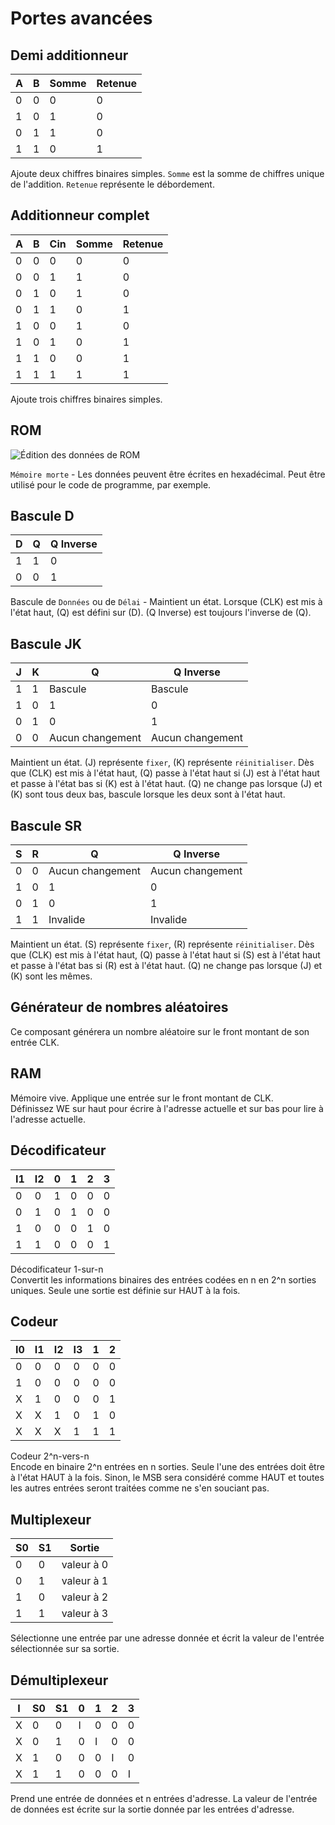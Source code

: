 # Portes avancées

## Demi additionneur

<div class="rows">

| A   | B   | Somme | Retenue |
| --- | --- | ----- | ------- |
| 0   | 0   | 0     | 0       |
| 1   | 0   | 1     | 0       |
| 0   | 1   | 1     | 0       |
| 1   | 1   | 0     | 1       |

<div class="margin-left">

Ajoute deux chiffres binaires simples. `Somme` est la somme de chiffres unique de l'addition. `Retenue` représente le débordement.

</div>
</div>

## Additionneur complet

<div class="rows">

| A   | B   | Cin | Somme | Retenue |
| --- | --- | --- | ----- | ------- |
| 0   | 0   | 0   | 0     | 0       |
| 0   | 0   | 1   | 1     | 0       |
| 0   | 1   | 0   | 1     | 0       |
| 0   | 1   | 1   | 0     | 1       |
| 1   | 0   | 0   | 1     | 0       |
| 1   | 0   | 1   | 0     | 1       |
| 1   | 1   | 0   | 0     | 1       |
| 1   | 1   | 1   | 1     | 1       |

<div class="margin-left">

Ajoute trois chiffres binaires simples.

</div>
</div>

## ROM

<div class="rows">

![Édition des données de ROM](assets/help/rom-edit.jpg)

<div class="margin-left">

`Mémoire morte` - Les données peuvent être écrites en hexadécimal.
Peut être utilisé pour le code de programme, par exemple.

</div>
</div>

## Bascule D

<div class="rows">

| D   | Q   | Q Inverse |
| --- | --- | --------- |
| 1   | 1   | 0         |
| 0   | 0   | 1         |

<div class="margin-left">

Bascule de `Données` ou de `Délai` - Maintient un état. Lorsque (CLK) est mis à l'état haut, (Q) est défini sur (D). (Q Inverse) est toujours l'inverse de (Q).

</div>
</div>

## Bascule JK

<div class="rows">

| J   | K   | Q         | Q Inverse |
| --- | --- | --------- | --------- |
| 1   | 1   | Bascule   | Bascule   |
| 1   | 0   | 1         | 0         |
| 0   | 1   | 0         | 1         |
| 0   | 0   | Aucun changement | Aucun changement |

<div class="margin-left">

Maintient un état. (J) représente `fixer`, (K) représente `réinitialiser`. Dès que (CLK) est mis à l'état haut, (Q) passe à l'état haut si (J) est à l'état haut et passe à l'état bas si (K) est à l'état haut. (Q) ne change pas lorsque (J) et (K) sont tous deux bas, bascule lorsque les deux sont à l'état haut.

</div>
</div>

## Bascule SR

<div class="rows">

| S   | R   | Q         | Q Inverse |
| --- | --- | --------- | --------- |
| 0   | 0   | Aucun changement | Aucun changement |
| 1   | 0   | 1         | 0         |
| 0   | 1   | 0         | 1         |
| 1   | 1   | Invalide  | Invalide  |

<div class="margin-left">

Maintient un état. (S) représente `fixer`, (R) représente `réinitialiser`. Dès que (CLK) est mis à l'état haut, (Q) passe à l'état haut si (S) est à l'état haut et passe à l'état bas si (R) est à l'état haut. (Q) ne change pas lorsque (J) et (K) sont les mêmes.

</div>
</div>

## Générateur de nombres aléatoires

Ce composant générera un nombre aléatoire sur le front montant de son entrée CLK.

## RAM

Mémoire vive. Applique une entrée sur le front montant de CLK.<br>
Définissez WE sur haut pour écrire à l'adresse actuelle et sur bas pour lire à l'adresse actuelle.

## Décodificateur

<div class="rows">

| I1 | I2 | 0 | 1 | 2 | 3 |
|----|----|---|---|---|---|
| 0  | 0  | 1 | 0 | 0 | 0 |
| 0  | 1  | 0 | 1 | 0 | 0 |
| 1  | 0  | 0 | 0 | 1 | 0 |
| 1  | 1  | 0 | 0 | 0 | 1 |

<div class="margin-left">

Décodificateur 1-sur-n</br>
Convertit les informations binaires des entrées codées en n en 2^n sorties uniques. Seule une sortie est définie sur HAUT à la fois.

</div>
</div>

## Codeur

<div class="rows">

| I0 | I1 | I2 | I3 | 1 | 2 |
|----|----|----|----|---|---|
| 0  | 0  | 0  | 0  | 0 | 0 |
| 1  | 0  | 0  | 0  | 0 | 0 |
| X  | 1  | 0  | 0  | 0 | 1 |
| X  | X  | 1  | 0  | 1 | 0 |
| X  | X  | X  | 1  | 1 | 1 |

<div class="margin-left">

Codeur 2^n-vers-n</br>
Encode en binaire 2^n entrées en n sorties. Seule l'une des entrées doit être à l'état HAUT à la fois. Sinon, le MSB sera considéré comme HAUT et toutes les autres entrées seront traitées comme ne s'en souciant pas.

</div>
</div>

## Multiplexeur

<div class="rows">

| S0  | S1  | Sortie    |
| --- | --- | --------- |
| 0   | 0   | valeur à 0 |
| 0   | 1   | valeur à 1 |
| 1   | 0   | valeur à 2 |
| 1   | 1   | valeur à 3 |

<div class="margin-left">

Sélectionne une entrée par une adresse donnée et écrit la valeur de l'entrée sélectionnée sur sa sortie.

</div>
</div>

## Démultiplexeur

<div class="rows">

| I   | S0  | S1  | 0   | 1   | 2   | 3   |
| --- | --- | --- | --- | --- | --- | --- |
| X   | 0   | 0   | I   | 0   | 0   | 0   |
| X   | 0   | 1   | 0   | I   | 0   | 0   |
| X   | 1   | 0   | 0   | 0   | I   | 0   |
| X   | 1   | 1   | 0   | 0   | 0   | I   |

<div class="margin-left">

Prend une entrée de données et n entrées d'adresse. La valeur de l'entrée de données est écrite sur la sortie donnée par les entrées d'adresse.

</div>
</div>
